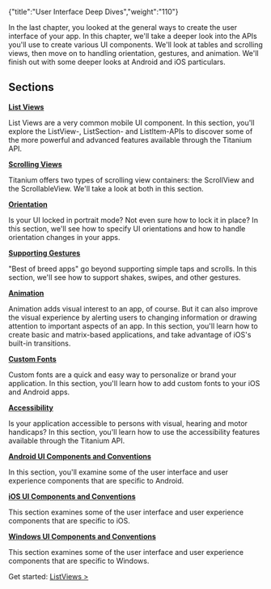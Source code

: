 {"title":"User Interface Deep Dives","weight":"110"}

In the last chapter, you looked at the general ways to create the user interface of your app. In this chapter, we'll take a deeper look into the APIs you'll use to create various UI components. We'll look at tables and scrolling views, then move on to handling orientation, gestures, and animation. We'll finish out with some deeper looks at Android and iOS particulars.

## Sections

**[List Views](/docs/appc/Titanium_SDK/Titanium_SDK_How-tos/User_Interface_Deep_Dives/ListViews/)**

List Views are a very common mobile UI component. In this section, you'll explore the ListView-, ListSection- and ListItem-APIs to discover some of the more powerful and advanced features available through the Titanium API.

**[Scrolling Views](/docs/appc/Titanium_SDK/Titanium_SDK_How-tos/User_Interface_Deep_Dives/Scrolling_Views/)**

Titanium offers two types of scrolling view containers: the ScrollView and the ScrollableView. We'll take a look at both in this section.

**[Orientation](/docs/appc/Titanium_SDK/Titanium_SDK_How-tos/User_Interface_Deep_Dives/Orientation/)**

Is your UI locked in portrait mode? Not even sure how to lock it in place? In this section, we'll see how to specify UI orientations and how to handle orientation changes in your apps.

**[Supporting Gestures](/docs/appc/Titanium_SDK/Titanium_SDK_How-tos/User_Interface_Deep_Dives/Supporting_Gestures/)**

"Best of breed apps" go beyond supporting simple taps and scrolls. In this section, we'll see how to support shakes, swipes, and other gestures.

**[Animation](/docs/appc/Titanium_SDK/Titanium_SDK_How-tos/User_Interface_Deep_Dives/Animation/)**

Animation adds visual interest to an app, of course. But it can also improve the visual experience by alerting users to changing information or drawing attention to important aspects of an app. In this section, you'll learn how to create basic and matrix-based applications, and take advantage of iOS's built-in transitions.

**[Custom Fonts](/docs/appc/Titanium_SDK/Titanium_SDK_How-tos/User_Interface_Deep_Dives/Custom_Fonts/)**

Custom fonts are a quick and easy way to personalize or brand your application. In this section, you'll learn how to add custom fonts to your iOS and Android apps.

**[Accessibility](/docs/appc/Titanium_SDK/Titanium_SDK_How-tos/User_Interface_Deep_Dives/Accessibility/)**

Is your application accessible to persons with visual, hearing and motor handicaps? In this section, you'll learn how to use the accessibility features available through the Titanium API.

**[Android UI Components and Conventions](/docs/appc/Titanium_SDK/Titanium_SDK_How-tos/User_Interface_Deep_Dives/Android_UI_Components_and_Conventions/)**

In this section, you'll examine some of the user interface and user experience components that are specific to Android.

**[iOS UI Components and Conventions](/docs/appc/Titanium_SDK/Titanium_SDK_How-tos/User_Interface_Deep_Dives/iOS_UI_Components_and_Conventions/)**

This section examines some of the user interface and user experience components that are specific to iOS.

**[Windows UI Components and Conventions](/docs/appc/Titanium_SDK/Titanium_SDK_How-tos/User_Interface_Deep_Dives/Windows_UI_Components_and_Conventions/)**

This section examines some of the user interface and user experience components that are specific to Windows.

Get started: [ListViews >](/docs/appc/Titanium_SDK/Titanium_SDK_How-tos/User_Interface_Deep_Dives/ListViews/)
